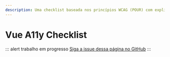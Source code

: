 ```yaml
---
description: Uma checklist baseada nos princípios WCAG (POUR) com explicações, links, dicas e pacotes para ajudá-lo a não se esquecer de nenhuma técnica de desenvolvimento acessível.
---
```

# Vue A11y Checklist

<p>

::: alert trabalho em progresso
[Siga a issue dessa página no GitHub](https://github.com/vue-a11y/vue-a11y.com/issues/6)
:::

